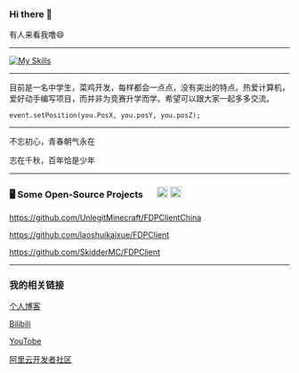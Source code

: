 ### Hi there 👋

有人来看我噜😄

---

[![My Skills](https://skillicons.dev/icons?perline=14&i=github,git,bash,devto,discord,docker,electron,git,github,githubactions,cloudflare,go,html,idea,java,ts,js,lua,php,gradle,maven,linux,md,mysql,netlify,nextjs,nginx,nodejs,planetscale,postman,py,pytorch,qt,react,redis,ros,rust,sqlite,stackoverflow,solidjs,svg,tailwind,tauri,threejs,twitter,vercel,vite,vscode,vue,workers,zig,ae,pr,au,ps,ai,net,astro,opencv,postman,powershell,react,regex,sqlite,svg,wordpress)](https://github.com/laoshuikaixue)

---

目前是一名中学生，菜鸡开发，每样都会一点点，没有突出的特点。热爱计算机，爱好动手编写项目，而并非为竞赛升学而学。希望可以跟大家一起多多交流。</summary>

`event.setPosition(you.PosX, you.posY, you.posZ);`

---

不忘初心，青春朝气永在

志在千秋，百年恰是少年

---

### 🖥️ Some Open-Source Projects &emsp; <a href="AWESOME-STARS.md"><code><img height="20" src="https://user-images.githubusercontent.com/29084184/218291263-dffd3fed-1588-4909-a67c-c8ef238bd3ee.png" alt="Give a Star" title="Give me a Star"></code></a>  <a href="https://github.com/Charmve?tab=repositories"><code><img height="20" src="https://user-images.githubusercontent.com/29084184/218291252-0bdf1a5d-aafa-45c2-8d7d-0d3f8f83cb0c.png" alt="Subscribe me" title="Subscribe me"></code>

https://github.com/UnlegitMinecraft/FDPClientChina

https://github.com/laoshuikaixue/FDPClient

https://github.com/SkidderMC/FDPClient

---

### 我的相关链接

[个人博客](https://blog.lao-shui.top/)

[Bilibili](https://space.bilibili.com/516771561)

[YouTobe](https://www.youtube.com/@laoshui)

[阿里云开发者社区](https://developer.aliyun.com/profile/dtvevsc2d4xha)

<!--
**laoshuikaixue/laoshuikaixue** is a ✨ _special_ ✨ repository because its `README.md` (this file) appears on your GitHub profile.

Here are some ideas to get you started:

- 🔭 I’m currently working on ...
- 🌱 I’m currently learning ...
- 👯 I’m looking to collaborate on ...
- 🤔 I’m looking for help with ...
- 💬 Ask me about ...
- 📫 How to reach me: ...
- 😄 Pronouns: ...
- ⚡ Fun fact: ...
-->

